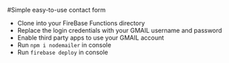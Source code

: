 #Simple easy-to-use contact form

 - Clone into your FireBase Functions directory
 - Replace the login credentials with your GMAIL username and password
 - Enable third party apps to use your GMAIL account
 - Run `npm i nodemailer` in console
 - Run `firebase deploy` in console



